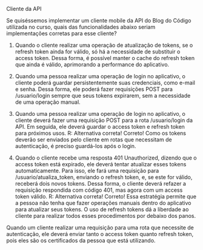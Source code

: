 Cliente da API

Se quiséssemos implementar um cliente mobile da API do Blog do Código utilizada no curso, quais das funcionalidades abaixo seriam implementações corretas para esse cliente?

1. Quando o cliente realizar uma operação de atualização de tokens, se o refresh token ainda for válido, só há a necessidade de substituir o access token. Dessa forma, é possível manter o cache do refresh token que ainda é válido, aprimorando a performance do aplicativo.


2. Quando uma pessoa realizar uma operação de login no aplicativo, o cliente poderá guardar persistentemente suas credenciais, como e-mail e senha. Dessa forma, ele poderá fazer requisições POST para /usuario/login sempre que seus tokens expirarem, sem a necessidade de uma operação manual.


3. Quando uma pessoa realizar uma operação de login no aplicativo, o cliente deverá fazer uma requisição POST para a rota /usuario/login da API. Em seguida, ele deverá guardar o access token e refresh token para próximos usos.
R: Alternativa correta! Correto! Como os tokens deverão ser enviados pelo cliente em rotas que necessitam de autenticação, é preciso guardá-los após o login.

4. Quando o cliente recebe uma resposta 401 Unauthorized, dizendo que o access token está expirado, ele deverá tentar atualizar esses tokens automaticamente. Para isso, ele fará uma requisição para /usuario/atualiza_token, enviando o refresh token, e, se este for válido, receberá dois novos tokens. Dessa forma, o cliente deverá refazer a requisição respondida com código 401, mas agora com um access token válido.
R: Alternativa correta! Correto! Essa estratégia permite que a pessoa não tenha que fazer operações manuais dentro do aplicativo para atualizar seus tokens. O uso de refresh tokens dá a liberdade ao cliente para realizar todos esses procedimentos por debaixo dos panos.

Quando um cliente realizar uma requisição para uma rota que necessite de autenticação, ele deverá enviar tanto o access token quanto refresh token, pois eles são os certificados da pessoa que está utilizando.